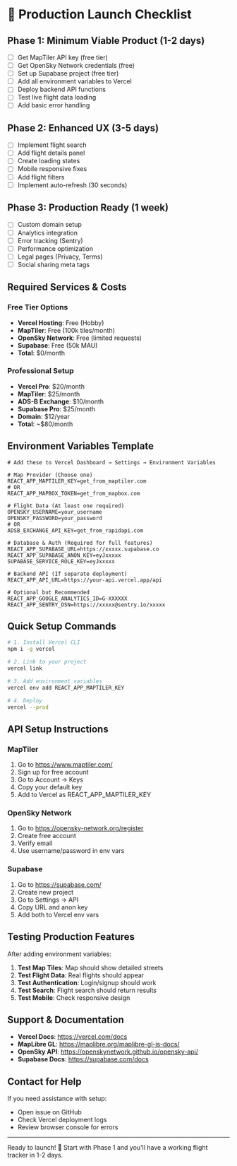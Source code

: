 # 🚀 Production Launch Checklist

## Phase 1: Minimum Viable Product (1-2 days)
- [ ] Get MapTiler API key (free tier)
- [ ] Get OpenSky Network credentials (free)
- [ ] Set up Supabase project (free tier)
- [ ] Add all environment variables to Vercel
- [ ] Deploy backend API functions
- [ ] Test live flight data loading
- [ ] Add basic error handling

## Phase 2: Enhanced UX (3-5 days)
- [ ] Implement flight search
- [ ] Add flight details panel
- [ ] Create loading states
- [ ] Mobile responsive fixes
- [ ] Add flight filters
- [ ] Implement auto-refresh (30 seconds)

## Phase 3: Production Ready (1 week)
- [ ] Custom domain setup
- [ ] Analytics integration
- [ ] Error tracking (Sentry)
- [ ] Performance optimization
- [ ] Legal pages (Privacy, Terms)
- [ ] Social sharing meta tags

## Required Services & Costs

### Free Tier Options
- **Vercel Hosting**: Free (Hobby)
- **MapTiler**: Free (100k tiles/month)
- **OpenSky Network**: Free (limited requests)
- **Supabase**: Free (50k MAU)
- **Total**: $0/month

### Professional Setup
- **Vercel Pro**: $20/month
- **MapTiler**: $25/month
- **ADS-B Exchange**: $10/month
- **Supabase Pro**: $25/month
- **Domain**: $12/year
- **Total**: ~$80/month

## Environment Variables Template

```env
# Add these to Vercel Dashboard → Settings → Environment Variables

# Map Provider (Choose one)
REACT_APP_MAPTILER_KEY=get_from_maptiler.com
# OR
REACT_APP_MAPBOX_TOKEN=get_from_mapbox.com

# Flight Data (At least one required)
OPENSKY_USERNAME=your_username
OPENSKY_PASSWORD=your_password
# OR
ADSB_EXCHANGE_API_KEY=get_from_rapidapi.com

# Database & Auth (Required for full features)
REACT_APP_SUPABASE_URL=https://xxxxx.supabase.co
REACT_APP_SUPABASE_ANON_KEY=eyJxxxxx
SUPABASE_SERVICE_ROLE_KEY=eyJxxxxx

# Backend API (If separate deployment)
REACT_APP_API_URL=https://your-api.vercel.app/api

# Optional but Recommended
REACT_APP_GOOGLE_ANALYTICS_ID=G-XXXXXX
REACT_APP_SENTRY_DSN=https://xxxxx@sentry.io/xxxxx
```

## Quick Setup Commands

```bash
# 1. Install Vercel CLI
npm i -g vercel

# 2. Link to your project
vercel link

# 3. Add environment variables
vercel env add REACT_APP_MAPTILER_KEY

# 4. Deploy
vercel --prod
```

## API Setup Instructions

### MapTiler
1. Go to https://www.maptiler.com/
2. Sign up for free account
3. Go to Account → Keys
4. Copy your default key
5. Add to Vercel as REACT_APP_MAPTILER_KEY

### OpenSky Network
1. Go to https://opensky-network.org/register
2. Create free account
3. Verify email
4. Use username/password in env vars

### Supabase
1. Go to https://supabase.com/
2. Create new project
3. Go to Settings → API
4. Copy URL and anon key
5. Add both to Vercel env vars

## Testing Production Features

After adding environment variables:

1. **Test Map Tiles**: Map should show detailed streets
2. **Test Flight Data**: Real flights should appear
3. **Test Authentication**: Login/signup should work
4. **Test Search**: Flight search should return results
5. **Test Mobile**: Check responsive design

## Support & Documentation

- **Vercel Docs**: https://vercel.com/docs
- **MapLibre GL**: https://maplibre.org/maplibre-gl-js-docs/
- **OpenSky API**: https://openskynetwork.github.io/opensky-api/
- **Supabase Docs**: https://supabase.com/docs

## Contact for Help

If you need assistance with setup:
- Open issue on GitHub
- Check Vercel deployment logs
- Review browser console for errors

---

Ready to launch! 🚀 Start with Phase 1 and you'll have a working flight tracker in 1-2 days.